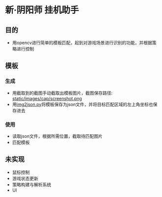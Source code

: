 # 新·阴阳师 挂机助手

## 目的

- 用opencv进行简单的模板匹配，起到对游戏场景进行识别的功能，并根据策略进行控制

## 模板

### 生成

- 用截取到的截图手动截取出模板图片，截图保存路径: [static/images/cap/screenshot.png](static/images/cap/screenshot.png)
- 用[img2json.py](tools-box/img2json.py)将模板保存为json文件，并将目标匹配区域的左上角坐标也保存进去

### 使用

- 读取json文件，根据所需位置，截取待匹配图片
- 匹配模板

## 未实现

- 鼠标控制
- 游戏状态更新
- 策略构建与解析系统
- UI